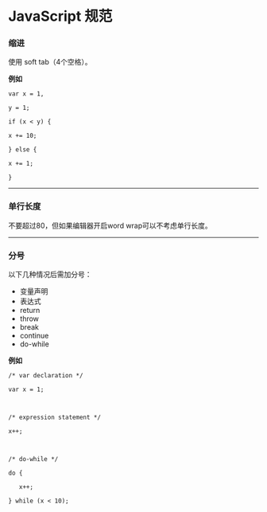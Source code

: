 # JavaScript 规范

### 缩进

使用 soft tab（4个空格）。

**例如**

`var x = 1,`

`y = 1;`

`if (x < y) {`

`x += 10;`

`} else {`

`x += 1;`

`}`

---

### 单行长度

不要超过80，但如果编辑器开启word wrap可以不考虑单行长度。

---

### 分号

以下几种情况后需加分号：

* 变量声明
* 表达式
* return
* throw
* break
* continue
* do-while

**例如**

`/* var declaration */`

`var x = 1;`

``

`/* expression statement */`

`x++;`

``

`/* do-while */`

`do {`

`    x++;`

`} while (x < 10);`


